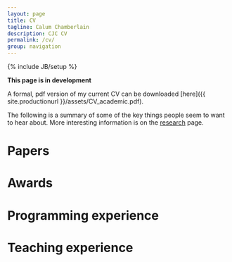 ```yaml
---
layout: page
title: CV
tagline: Calum Chamberlain
description: CJC CV
permalink: /cv/
group: navigation
---
```

{% include JB/setup %}

**This page is in development**

A formal, pdf version of my current CV can be downloaded
[here]({{ site.productionurl }}/assets/CV_academic.pdf).

The following is a summary of some of the key things people seem to want to hear
about.  More interesting information is on the [research](/research/) page.

# Papers

# Awards

# Programming experience

# Teaching experience

